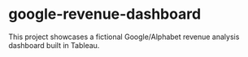 # google-revenue-dashboard
This project showcases a fictional Google/Alphabet revenue analysis dashboard built in Tableau.
